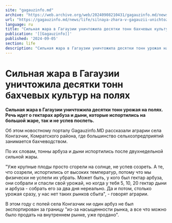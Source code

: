 ```yaml
---
site: "gagauzinfo.md"
archive: "https://web.archive.org/web/20240908210431/gagauzinfo.md/news/life/silnaya-zhara-v-gagauzii-unichtozhila-desyatki-tonn-urozhaya-na-polyah-o-chem-rech"
url: "https://gagauzinfo.md/news/life/silnaya-zhara-v-gagauzii-unichtozhila-desyatki-tonn-urozhaya-na-polyah-o-chem-rech"
language: ru
title: "Сильная жара в Гагаузии уничтожила десятки тонн бахчевых культур на полях"
publication: '[[Gagauzinfo]]'
published: '2024-09-05'
section: life
description: "Сильная жара в Гагаузии уничтожила десятки тонн урожая на полях. Речь идет о гектарах арбуза и дыни, которые испортились на большой жаре, так и не успев поспеть."
---
```


# Сильная жара в Гагаузии уничтожила десятки тонн бахчевых культур на полях

**Сильная жара в Гагаузии уничтожила десятки тонн урожая на полях. Речь идет о гектарах арбуза и дыни, которые испортились на большой жаре, так и не успев поспеть.**

Об этом новостному порталу Gagauzinfo.MD рассказали аграрии села Конгазчик, Комратского района, где большинство сельхозпредприятий занимается бахчеводством.

По их словам, тонны арбуза и дыни испортились после двухнедельной сильной жары.

"Уже крупные плоды просто сгорели на солнце, не успев созреть. А те, что созрели, испортились от высоких температур, потому что мы физически не успели их убрать. Может быть, у кого был гектар арбуза, они собрали и спасли свой урожай, но когда у тебя 5, 10, 20 гектар дыни и арбуза - собрать его за два дня нереально. Да и потом, столько урожая сразу, у нас нет таких рынков сбыта", - говорят аграрии.

В этом году с полей села Конгазчик ни один арбуз не был экспортирован за границу "из-за насыщенности рынка, а все что можно было продать на внутреннем рынке, уже продано".